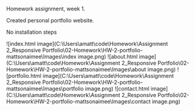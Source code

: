 Homework assignment, week 1.

Created personal portfolio website.

No installation steps

![index.html image](C:\Users\amatt\code\Homework\Assignment 2_Responsive Portfolio\02-Homework\HW-2-portfolio-mattsonaimee\Images\index image.png)
![about.html image](C:\Users\amatt\code\Homework\Assignment 2_Responsive Portfolio\02-Homework\HW-2-portfolio-mattsonaimee\Images\about image.png)
![portfolio.html image](C:\Users\amatt\code\Homework\Assignment 2_Responsive Portfolio\02-Homework\HW-2-portfolio-mattsonaimee\Images\portfolio image.png)
![contact.html image](C:\Users\amatt\code\Homework\Assignment 2_Responsive Portfolio\02-Homework\HW-2-portfolio-mattsonaimee\Images\contact image.png)